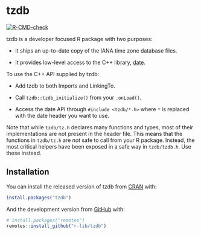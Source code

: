 
<!-- README.md is generated from README.Rmd. Please edit that file -->

# tzdb

<!-- badges: start -->

[![R-CMD-check](https://github.com/r-lib/tzdb/actions/workflows/R-CMD-check.yaml/badge.svg)](https://github.com/r-lib/tzdb/actions/workflows/R-CMD-check.yaml)
<!-- badges: end -->

tzdb is a developer focused R package with two purposes:

-   It ships an up-to-date copy of the IANA time zone database files.

-   It provides low-level access to the C++ library,
    [date](https://github.com/HowardHinnant/date).

To use the C++ API supplied by tzdb:

-   Add tzdb to both Imports and LinkingTo.

-   Call `tzdb::tzdb_initialize()` from your `.onLoad()`.

-   Access the date API through `#include <tzdb/*.h>` where `*` is
    replaced with the date header you want to use.

Note that while `tzdb/tz.h` declares many functions and types, most of
their implementations are not present in the header file. This means
that the functions in `tzdb/tz.h` are *not* safe to call from your R
package. Instead, the most critical helpers have been exposed in a safe
way in `tzdb/tzdb.h`. Use these instead.

## Installation

You can install the released version of tzdb from
[CRAN](https://CRAN.R-project.org) with:

``` r
install.packages("tzdb")
```

And the development version from [GitHub](https://github.com/) with:

``` r
# install.packages("remotes")
remotes::install_github("r-lib/tzdb")
```
